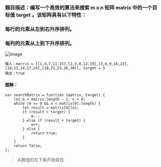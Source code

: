 ### 题目描述：编写一个高效的算法来搜索 m x n 矩阵 matrix 中的一个目标值 target 。该矩阵具有以下特性：
### 每行的元素从左到右升序排列。
### 每列的元素从上到下升序排列。     
![image](https://github.com/yin-yin-888/Algorithm-note/assets/126642357/fd0d4aee-b3cf-4d28-812c-362b2435c998)
```
输入：matrix = [[1,4,7,11,15],[2,5,8,12,19],[3,6,9,16,22],[10,13,14,17,24],[18,21,23,26,30]], target = 5
输出：true   
```
#### 题解：
```
var searchMatrix = function (matrix, target) {
    let m = matrix.length - 1, n = 0;
    while (m >= 0 && n < matrix[0].length) {
        let result = matrix[m][n];
        if (result > target) {
            m--;
        } else if (result < target) {
            n++;
        } else {
            return true;
        }
    }
    return false;
};
```
>从数组的左下角开始查找
